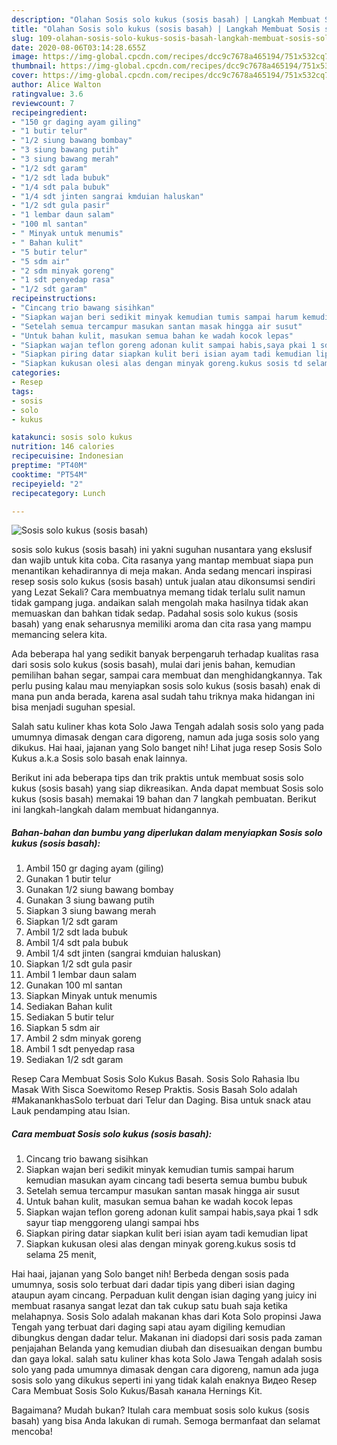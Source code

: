 ```yaml
---
description: "Olahan Sosis solo kukus (sosis basah) | Langkah Membuat Sosis solo kukus (sosis basah) Yang Lezat"
title: "Olahan Sosis solo kukus (sosis basah) | Langkah Membuat Sosis solo kukus (sosis basah) Yang Lezat"
slug: 109-olahan-sosis-solo-kukus-sosis-basah-langkah-membuat-sosis-solo-kukus-sosis-basah-yang-lezat
date: 2020-08-06T03:14:28.655Z
image: https://img-global.cpcdn.com/recipes/dcc9c7678a465194/751x532cq70/sosis-solo-kukus-sosis-basah-foto-resep-utama.jpg
thumbnail: https://img-global.cpcdn.com/recipes/dcc9c7678a465194/751x532cq70/sosis-solo-kukus-sosis-basah-foto-resep-utama.jpg
cover: https://img-global.cpcdn.com/recipes/dcc9c7678a465194/751x532cq70/sosis-solo-kukus-sosis-basah-foto-resep-utama.jpg
author: Alice Walton
ratingvalue: 3.6
reviewcount: 7
recipeingredient:
- "150 gr daging ayam giling"
- "1 butir telur"
- "1/2 siung bawang bombay"
- "3 siung bawang putih"
- "3 siung bawang merah"
- "1/2 sdt garam"
- "1/2 sdt lada bubuk"
- "1/4 sdt pala bubuk"
- "1/4 sdt jinten sangrai kmduian haluskan"
- "1/2 sdt gula pasir"
- "1 lembar daun salam"
- "100 ml santan"
- " Minyak untuk menumis"
- " Bahan kulit"
- "5 butir telur"
- "5 sdm air"
- "2 sdm minyak goreng"
- "1 sdt penyedap rasa"
- "1/2 sdt garam"
recipeinstructions:
- "Cincang trio bawang sisihkan"
- "Siapkan wajan beri sedikit minyak kemudian tumis sampai harum kemudian masukan ayam cincang tadi beserta semua bumbu bubuk"
- "Setelah semua tercampur masukan santan masak hingga air susut"
- "Untuk bahan kulit, masukan semua bahan ke wadah kocok lepas"
- "Siapkan wajan teflon goreng adonan kulit sampai habis,saya pkai 1 sdk sayur tiap menggoreng ulangi sampai hbs"
- "Siapkan piring datar siapkan kulit beri isian ayam tadi kemudian lipat"
- "Siapkan kukusan olesi alas dengan minyak goreng.kukus sosis td selama 25 menit,"
categories:
- Resep
tags:
- sosis
- solo
- kukus

katakunci: sosis solo kukus 
nutrition: 146 calories
recipecuisine: Indonesian
preptime: "PT40M"
cooktime: "PT54M"
recipeyield: "2"
recipecategory: Lunch

---
```



![Sosis solo kukus (sosis basah)](https://img-global.cpcdn.com/recipes/dcc9c7678a465194/751x532cq70/sosis-solo-kukus-sosis-basah-foto-resep-utama.jpg)


sosis solo kukus (sosis basah) ini yakni suguhan nusantara yang ekslusif dan wajib untuk kita coba. Cita rasanya yang mantap membuat siapa pun menantikan kehadirannya di meja makan.
Anda sedang mencari inspirasi resep sosis solo kukus (sosis basah) untuk jualan atau dikonsumsi sendiri yang Lezat Sekali? Cara membuatnya memang tidak terlalu sulit namun tidak gampang juga. andaikan salah mengolah maka hasilnya tidak akan memuaskan dan bahkan tidak sedap. Padahal sosis solo kukus (sosis basah) yang enak seharusnya memiliki aroma dan cita rasa yang mampu memancing selera kita.

Ada beberapa hal yang sedikit banyak berpengaruh terhadap kualitas rasa dari sosis solo kukus (sosis basah), mulai dari jenis bahan, kemudian pemilihan bahan segar, sampai cara membuat dan menghidangkannya. Tak perlu pusing kalau mau menyiapkan sosis solo kukus (sosis basah) enak di mana pun anda berada, karena asal sudah tahu triknya maka hidangan ini bisa menjadi suguhan spesial.

Salah satu kuliner khas kota Solo Jawa Tengah adalah sosis solo yang pada umumnya dimasak dengan cara digoreng, namun ada juga sosis solo yang dikukus. Hai haai, jajanan yang Solo banget nih! Lihat juga resep Sosis Solo Kukus a.k.a Sosis solo basah enak lainnya.


Berikut ini ada beberapa tips dan trik praktis untuk membuat sosis solo kukus (sosis basah) yang siap dikreasikan. Anda dapat membuat Sosis solo kukus (sosis basah) memakai 19 bahan dan 7 langkah pembuatan. Berikut ini langkah-langkah dalam membuat hidangannya.

<!--inarticleads1-->

##### Bahan-bahan dan bumbu yang diperlukan dalam menyiapkan Sosis solo kukus (sosis basah):

1. Ambil 150 gr daging ayam (giling)
1. Gunakan 1 butir telur
1. Gunakan 1/2 siung bawang bombay
1. Gunakan 3 siung bawang putih
1. Siapkan 3 siung bawang merah
1. Siapkan 1/2 sdt garam
1. Ambil 1/2 sdt lada bubuk
1. Ambil 1/4 sdt pala bubuk
1. Ambil 1/4 sdt jinten (sangrai kmduian haluskan)
1. Siapkan 1/2 sdt gula pasir
1. Ambil 1 lembar daun salam
1. Gunakan 100 ml santan
1. Siapkan  Minyak untuk menumis
1. Sediakan  Bahan kulit
1. Sediakan 5 butir telur
1. Siapkan 5 sdm air
1. Ambil 2 sdm minyak goreng
1. Ambil 1 sdt penyedap rasa
1. Sediakan 1/2 sdt garam


Resep Cara Membuat Sosis Solo Kukus Basah. Sosis Solo Rahasia Ibu Masak With Sisca Soewitomo Resep Praktis. Sosis Basah Solo adalah #MakanankhasSolo terbuat dari Telur dan Daging. Bisa untuk snack atau Lauk pendamping atau Isian. 

<!--inarticleads2-->

##### Cara membuat Sosis solo kukus (sosis basah):

1. Cincang trio bawang sisihkan
1. Siapkan wajan beri sedikit minyak kemudian tumis sampai harum kemudian masukan ayam cincang tadi beserta semua bumbu bubuk
1. Setelah semua tercampur masukan santan masak hingga air susut
1. Untuk bahan kulit, masukan semua bahan ke wadah kocok lepas
1. Siapkan wajan teflon goreng adonan kulit sampai habis,saya pkai 1 sdk sayur tiap menggoreng ulangi sampai hbs
1. Siapkan piring datar siapkan kulit beri isian ayam tadi kemudian lipat
1. Siapkan kukusan olesi alas dengan minyak goreng.kukus sosis td selama 25 menit,


Hai haai, jajanan yang Solo banget nih! Berbeda dengan sosis pada umumnya, sosis solo terbuat dari dadar tipis yang diberi isian daging ataupun ayam cincang. Perpaduan kulit dengan isian daging yang juicy ini membuat rasanya sangat lezat dan tak cukup satu buah saja ketika melahapnya. Sosis Solo adalah makanan khas dari Kota Solo propinsi Jawa Tengah yang terbuat dari daging sapi atau ayam digiling kemudian dibungkus dengan dadar telur. Makanan ini diadopsi dari sosis pada zaman penjajahan Belanda yang kemudian diubah dan disesuaikan dengan bumbu dan gaya lokal. salah satu kuliner khas kota Solo Jawa Tengah adalah sosis solo yang pada umumnya dimasak dengan cara digoreng, namun ada juga sosis solo yang dikukus seperti ini yang tidak kalah enaknya Видео Resep Cara Membuat Sosis Solo Kukus/Basah канала Hernings Kit. 

Bagaimana? Mudah bukan? Itulah cara membuat sosis solo kukus (sosis basah) yang bisa Anda lakukan di rumah. Semoga bermanfaat dan selamat mencoba!

